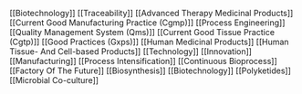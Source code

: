 [[Biotechnology]]
[[Traceability]]
[[Advanced Therapy Medicinal Products]]
[[Current Good Manufacturing Practice (Cgmp)]]
[[Process Engineering]]
[[Quality Management System (Qms)]]
[[Current Good Tissue Practice (Cgtp)]]
[[Good Practices (Gxps)]]
[[Human Medicinal Products]]
[[Human Tissue- And Cell-based Products]]
[[Technology]]
[[Innovation]]
[[Manufacturing]]
[[Process Intensification]]
[[Continuous Bioprocess]]
[[Factory Of The Future]]
[[Biosynthesis]]
[[Biotechnology]]
[[Polyketides]]
[[Microbial Co-culture]]
